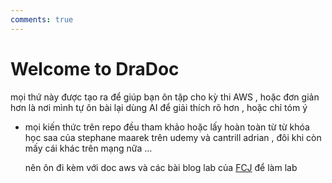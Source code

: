 ```yaml
---
comments: true
---
```


# Welcome to DraDoc

mọi thứ này được tạo ra để giúp bạn ôn tập cho kỳ thi AWS  , hoặc đơn giản hơn là nơi mình tự ôn bài lại dùng AI để giải thích rõ hơn , hoặc chỉ tóm ý 

- mọi kiến thức trên repo đều tham khảo hoặc lấy hoàn toàn từ từ khóa học saa của stephane maarek trên udemy và cantrill adrian , đôi khi còn mấy cái khác trên mạng nữa ...

  nên ôn đi kèm với doc aws và các bài blog lab của [FCJ](https://cloudjourney.awsstudygroup.com/) để làm lab
